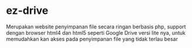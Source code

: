 # ez-drive
Merupakan website penyimpanan file secara ringan berbasis php, support dengan browser html4 dan html5 seperti Google Drive versi lite nya, untuk memudahkan kan akses pada penyimpanan file yang tidak terlau besar
